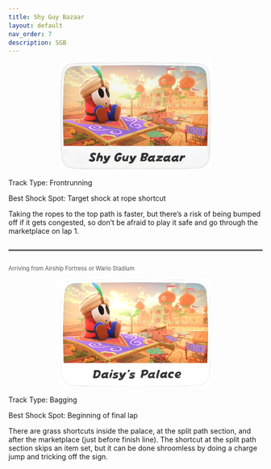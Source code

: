 ```yaml
---
title: Shy Guy Bazaar
layout: default
nav_order: 7
description: SGB
---
```


<p align="center">
  <img src="/assets/images/icon-shy-guy-bazaar.png" alt="Shy Guy Bazaar Icon" width="300"/>
</p>

Track Type: Frontrunning

Best Shock Spot: Target shock at rope shortcut

Taking the ropes to the top path is faster, but there’s a risk of being bumped off if it gets congested, so don’t be afraid to play it safe and  go through the marketplace on lap 1.

<hr style="border-top: 2px solid #7F7F7F; margin: 2em 0;">

<p style="font-size: 0.8em; color: #555; text-align: left;">
  Arriving from Airship Fortress or Wario Stadium
</p>

<p align="center">
  <img src="/assets/images/icon-daisys-palace.png" alt="Daisy's Palace Icon" width="300"/>
</p>

Track Type: Bagging

Best Shock Spot: Beginning of final lap

There are grass shortcuts inside the palace, at the split path section, and after the marketplace (just before finish line). The shortcut at the split path section skips an item set, but it can be done shroomless by doing a charge jump and tricking off the sign.
